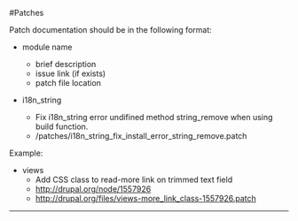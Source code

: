 #Patches

Patch documentation should be in the following format:

* module name
  * brief description
  * issue link (if exists)
  * patch file location


* i18n_string
  * Fix i18n_string error undifined method string_remove when using build function.
  * /patches/i18n_string_fix_install_error_string_remove.patch


Example:

* views
  * Add CSS class to read-more link on trimmed text field
  * http://drupal.org/node/1557926
  * http://drupal.org/files/views-more_link_class-1557926.patch

---